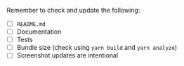Remember to check and update the following:

- [ ] `README.md`
- [ ] Documentation
- [ ] Tests
- [ ] Bundle size (check using `yarn build` and `yarn analyze`)
- [ ] Screenshot updates are intentional
